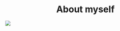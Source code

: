 <h1 align="center">About myself</h1>


<a href="https://github.com/ShimejiAnna4191">
  <img src="https://github-readme-stats.vercel.app/api/pin/?username=ShimejiAnna4191&theme=buefy" />
</a>
